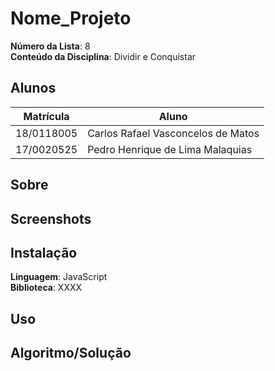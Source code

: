 # Nome_Projeto

**Número da Lista**: 8<br>
**Conteúdo da Disciplina**: Dividir e Conquistar<br>

## Alunos
|Matrícula | Aluno |
| -- | -- |
| 18/0118005	  |  Carlos Rafael Vasconcelos de Matos |
| 17/0020525  |  Pedro Henrique de Lima Malaquias |

## Sobre 


## Screenshots


## Instalação 
**Linguagem**: JavaScript<br>
**Biblioteca**: XXXX<br>

## Uso 

## Algoritmo/Solução 





